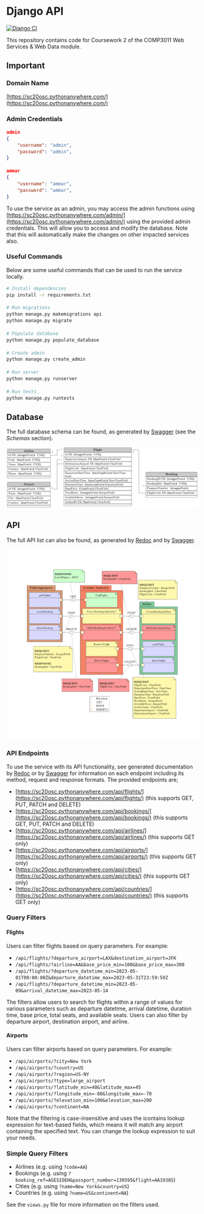 # Django API

[![Django CI](https://github.com/omariosc/django-api/actions/workflows/django.yml/badge.svg?branch=master)](https://github.com/omariosc/django-api/actions/workflows/django.yml)

This repository contains code for Coursework 2 of the COMP3011 Web Services & Web Data module.

## Important

### Domain Name

[https://sc20osc.pythonanywhere.com/](https://sc20osc.pythonanywhere.com/)

### Admin Credentials

```json
admin
{
    "username": "admin",
    "password": "admin",
}

ammar
{
    "username": "ammar",
    "password": "ammar",
}
```

To use the service as an admin, you may access the admin functions using [https://sc20osc.pythonanywhere.com/admin/](https://sc20osc.pythonanywhere.com/admin/) using the provided admin credentials. This will allow you to access and modify the database. Note that this will automatically make the changes on other impacted services also.

### Useful Commands

Below are some useful commands that can be used to run the service locally.

```bash
# Install dependencies
pip install -r requirements.txt

# Run migrations
python manage.py makemigrations api
python manage.py migrate

# Populate database
python manage.py populate_database

# Create admin
python manage.py create_admin

# Run server
python manage.py runserver

# Run tests
python manage.py runtests
```

## Database

The full database schema can be found, as generated by [Swagger](https://sc20osc.pythonanywhere.com/swagger) (see the _Schemas_ section).

![Database](db.png)

## API

The full API list can also be found, as generated by [Redoc](https://sc20osc.pythonanywhere.com) and by [Swagger](https://sc20osc.pythonanywhere.com/swagger).

![API](api.png)

### API Endpoints

To use the service with its API functionality, see generated documentation by [Redoc](https://sc20osc.pythonanywhere.com) or by [Swagger](https://sc20osc.pythonanywhere.com/swagger) for information on each endpoint including its method, request and response formats. The provided endpoints are;

- [https://sc20osc.pythonanywhere.com/api/flights/](https://sc20osc.pythonanywhere.com/api/flights/) (this supports GET, PUT, PATCH and DELETE)
- [https://sc20osc.pythonanywhere.com/api/bookings/](https://sc20osc.pythonanywhere.com/api/bookings/) (this supports GET, PUT, PATCH and DELETE)
- [https://sc20osc.pythonanywhere.com/api/airlines/](https://sc20osc.pythonanywhere.com/api/airlines/) (this supports GET only)
- [https://sc20osc.pythonanywhere.com/api/airports/](https://sc20osc.pythonanywhere.com/api/airports/) (this supports GET only)
- [https://sc20osc.pythonanywhere.com/api/cities/](https://sc20osc.pythonanywhere.com/api/cities/) (this supports GET only)
- [https://sc20osc.pythonanywhere.com/api/countries/](https://sc20osc.pythonanywhere.com/api/countries/) (this supports GET only)

### Query Filters

#### Flights

Users can filter flights based on query parameters. For example:

- `/api/flights/?departure_airport=LAX&destination_airport=JFK`
- `/api/flights/?airline=AA&base_price_min=100&base_price_max=300`
- `/api/flights/?departure_datetime_min=2023-05-01T00:00:00Z&departure_datetime_max=2023-05-31T23:59:59Z`
- `/api/flights/?departure_datetime_min=2023-05-09&arrival_datetime_max=2023-05-14`

The filters allow users to search for flights within a range of values for various parameters
such as departure datetime, arrival datetime, duration time, base price, total seats,
and available seats. Users can also filter by departure airport, destination airport, and airline.

#### Airports

Users can filter airports based on query parameters. For example:

- `/api/airports/?city=New York`
- `/api/airports/?country=US`
- `/api/airports/?region=US-NY`
- `/api/airports/?type=large_airport`
- `/api/airports/?latitude_min=40&latitude_max=45`
- `/api/airports/?longitude_min=-80&longitude_max=-70`
- `/api/airports/?elevation_min=100&elevation_max=200`
- `/api/airports/?continent=NA`

Note that the filtering is case-insensitive and uses the icontains lookup expression for text-based fields, which means it will match any airport containing the specified text. You can change the lookup expression to suit your needs.

### Simple Query Filters

- Airlines (e.g. using `?code=AA`)
- Bookings (e.g. using `?booking_ref=AGESIOEH&passport_number=130595&flight=AA19385`)
- Cities (e.g. using `?name=New York&country=US`)
- Countries (e.g. using `?name=US&continent=NA`)

See the `views.py` file for more information on the filters used.

